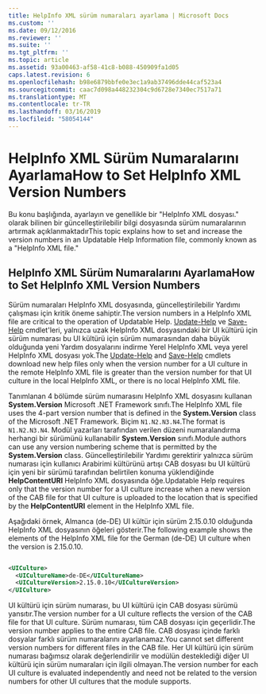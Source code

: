 ```yaml
---
title: HelpInfo XML sürüm numaraları ayarlama | Microsoft Docs
ms.custom: ''
ms.date: 09/12/2016
ms.reviewer: ''
ms.suite: ''
ms.tgt_pltfrm: ''
ms.topic: article
ms.assetid: 93a00463-af58-41c8-b088-450909fa1d05
caps.latest.revision: 6
ms.openlocfilehash: b98e6879bbfe0e3ec1a9ab37496dde44caf523a4
ms.sourcegitcommit: caac7d098a448232304c9d6728e7340ec7517a71
ms.translationtype: MT
ms.contentlocale: tr-TR
ms.lasthandoff: 03/16/2019
ms.locfileid: "58054144"
---
```

# <a name="how-to-set-helpinfo-xml-version-numbers"></a><span data-ttu-id="64611-102">HelpInfo XML Sürüm Numaralarını Ayarlama</span><span class="sxs-lookup"><span data-stu-id="64611-102">How to Set HelpInfo XML Version Numbers</span></span>

<span data-ttu-id="64611-103">Bu konu başlığında, ayarlayın ve genellikle bir "HelpInfo XML dosyası." olarak bilinen bir güncelleştirilebilir bilgi dosyasında sürüm numaralarının artırmak açıklanmaktadır</span><span class="sxs-lookup"><span data-stu-id="64611-103">This topic explains how to set and increase the version numbers in an Updatable Help Information file, commonly known as a "HelpInfo XML file."</span></span>

## <a name="how-to-set-helpinfo-xml-version-numbers"></a><span data-ttu-id="64611-104">HelpInfo XML Sürüm Numaralarını Ayarlama</span><span class="sxs-lookup"><span data-stu-id="64611-104">How to Set HelpInfo XML Version Numbers</span></span>

<span data-ttu-id="64611-105">Sürüm numaraları HelpInfo XML dosyasında, güncelleştirilebilir Yardımı çalışması için kritik öneme sahiptir.</span><span class="sxs-lookup"><span data-stu-id="64611-105">The version numbers in a HelpInfo XML file are critical to the operation of Updatable Help.</span></span>
<span data-ttu-id="64611-106">[Update-Help](/powershell/module/Microsoft.PowerShell.Core/Update-Help) ve [Save-Help](/powershell/module/Microsoft.PowerShell.Core/Save-Help) cmdlet'leri, yalnızca uzak HelpInfo XML dosyasındaki bir UI kültürü için sürüm numarası bu UI kültürü için sürüm numarasından daha büyük olduğunda yeni Yardım dosyalarını indirme Yerel HelpInfo XML veya yerel HelpInfo XML dosyası yok.</span><span class="sxs-lookup"><span data-stu-id="64611-106">The [Update-Help](/powershell/module/Microsoft.PowerShell.Core/Update-Help) and [Save-Help](/powershell/module/Microsoft.PowerShell.Core/Save-Help) cmdlets download new help files only when the version number for a UI culture in the remote HelpInfo XML file is greater than the version number for that UI culture in the local HelpInfo XML, or there is no local HelpInfo XML file.</span></span>

<span data-ttu-id="64611-107">Tanımlanan 4 bölümde sürüm numarasını HelpInfo XML dosyasını kullanan **System.Version** Microsoft .NET Framework sınıfı.</span><span class="sxs-lookup"><span data-stu-id="64611-107">The HelpInfo XML file uses the 4-part version number that is defined in the **System.Version** class of the Microsoft .NET Framework.</span></span> <span data-ttu-id="64611-108">Biçim `N1.N2.N3.N4`.</span><span class="sxs-lookup"><span data-stu-id="64611-108">The format is `N1.N2.N3.N4`.</span></span> <span data-ttu-id="64611-109">Modül yazarları tarafından verilen düzeni numaralandırma herhangi bir sürümünü kullanabilir **System.Version** sınıfı.</span><span class="sxs-lookup"><span data-stu-id="64611-109">Module authors can use any version numbering scheme that is permitted by the **System.Version** class.</span></span> <span data-ttu-id="64611-110">Güncelleştirilebilir Yardımı gerektirir yalnızca sürüm numarası için kullanıcı Arabirimi kültürünü artışı CAB dosyası bu UI kültürü için yeni bir sürümü tarafından belirtilen konuma yüklendiğinde **HelpContentURI** HelpInfo XML dosyasında öğe.</span><span class="sxs-lookup"><span data-stu-id="64611-110">Updatable Help requires only that the version number for a UI culture increase when a new version of the CAB file for that UI culture is uploaded to the location that is specified by the **HelpContentURI** element in the HelpInfo XML file.</span></span>

<span data-ttu-id="64611-111">Aşağıdaki örnek, Almanca (de-DE) UI kültür için sürüm 2.15.0.10 olduğunda HelpInfo XML dosyasının öğeleri gösterir.</span><span class="sxs-lookup"><span data-stu-id="64611-111">The following example shows the elements of the HelpInfo XML file for the German (de-DE) UI culture when the version is 2.15.0.10.</span></span>

```xml

<UICulture>
  <UICultureName>de-DE</UICultureName>
  <UICultureVersion>2.15.0.10</UICultureVersion>
</UICulture>
```

<span data-ttu-id="64611-112">UI kültürü için sürüm numarası, bu UI kültürü için CAB dosyası sürümü yansıtır.</span><span class="sxs-lookup"><span data-stu-id="64611-112">The version number for a UI culture reflects the version of the CAB file for that UI culture.</span></span> <span data-ttu-id="64611-113">Sürüm numarası, tüm CAB dosyası için geçerlidir.</span><span class="sxs-lookup"><span data-stu-id="64611-113">The version number applies to the entire CAB file.</span></span> <span data-ttu-id="64611-114">CAB dosyası içinde farklı dosyalar farklı sürüm numaralarını ayarlanamaz.</span><span class="sxs-lookup"><span data-stu-id="64611-114">You cannot set different version numbers for different files in the CAB file.</span></span> <span data-ttu-id="64611-115">Her UI kültürü için sürüm numarası bağımsız olarak değerlendirilir ve modülün desteklediği diğer UI kültürü için sürüm numaraları için ilgili olmayan.</span><span class="sxs-lookup"><span data-stu-id="64611-115">The version number for each UI culture is evaluated independently and need not be related to the version numbers for other UI cultures that the module supports.</span></span>